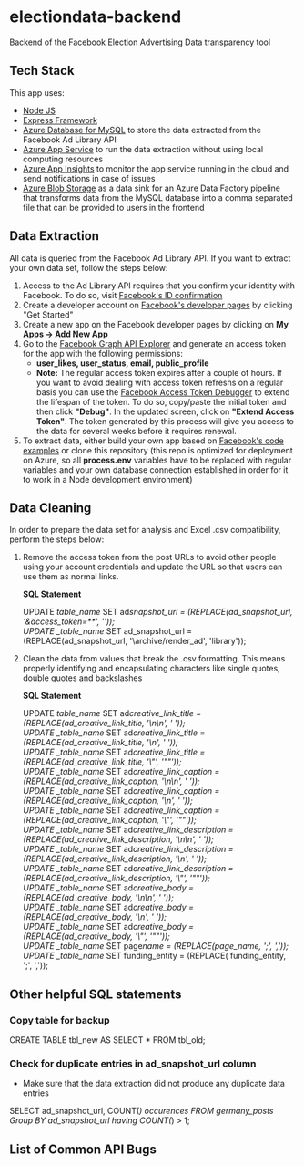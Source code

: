 # electiondata-backend

Backend of the Facebook Election Advertising Data transparency tool

## Tech Stack

This app uses:

- [Node JS](https://nodejs.org/en/)
- [Express Framework](https://expressjs.com/)
- [Azure Database for MySQL](https://azure.microsoft.com/en-us/services/mysql/) to store the data extracted from the Facebook Ad Library API
- [Azure App Service](https://azure.microsoft.com/en-us/services/app-service/) to run the data extraction without using local computing resources
- [Azure App Insights](https://azure.microsoft.com/en-us/services/monitor/) to monitor the app service running in the cloud and send notifications in case of issues
- [Azure Blob Storage](https://azure.microsoft.com/en-us/services/storage/blobs/) as a data sink for an Azure Data Factory pipeline that transforms data from the MySQL database into a comma separated file that can be provided to users in the frontend

## Data Extraction

All data is queried from the Facebook Ad Library API. If you want to extract your own data set, follow the steps below:

1. Access to the Ad Library API requires that you confirm your identity with Facebook. To do so, visit [Facebook's ID confirmation](https://www.facebook.com/id)
2. Create a developer account on [Facebook's developer pages](https://developers.facebook.com/) by clicking "Get Started"
3. Create a new app on the Facebook developer pages by clicking on **My Apps -> Add New App**
4. Go to the [Facebook Graph API Explorer](https://developers.facebook.com/tools/explorer/) and generate an access token for the app with the following permissions:
   - **user_likes, user_status, email, public_profile**
   - **Note:** The regular access token expires after a couple of hours. If you want to avoid dealing with access token refreshs on a regular basis you can use the [Facebook Access Token Debugger](https://developers.facebook.com/tools/debug/accesstoken/) to extend the lifespan of the token. To do so, copy/paste the initial token and then click **"Debug"**. In the updated screen, click on **"Extend Access Token"**. The token generated by this process will give you access to the data for several weeks before it requires renewal.
5. To extract data, either build your own app based on [Facebook's code examples](https://www.facebook.com/ads/library/api/?source=archive-landing-page) or clone this repository (this repo is optimized for deployment on Azure, so all **process.env** variables have to be replaced with regular variables and your own database connection established in order for it to work in a Node development environment)

## Data Cleaning

In order to prepare the data set for analysis and Excel .csv compatibility, perform the steps below:

1.  Remove the access token from the post URLs to avoid other people using your account credentials and update the URL so that users can use them as normal links.

    **SQL Statement**

    UPDATE _table_name_ SET ad*snapshot_url = (REPLACE(ad_snapshot_url, '\&access_token=\*\*', ''));  
    UPDATE \_table_name* SET ad_snapshot_url = (REPLACE(ad_snapshot_url, '\archive/render_ad', 'library'));

2.  Clean the data from values that break the .csv formatting. This means properly identifying and encapsulating characters like single quotes, double quotes and backslashes

    **SQL Statement**

    UPDATE _table_name_ SET ad*creative_link_title = (REPLACE(ad_creative_link_title, '\\n\\n', ' '));  
    UPDATE \_table_name* SET ad*creative_link_title = (REPLACE(ad_creative_link_title, '\\n', ' '));  
    UPDATE \_table_name* SET ad*creative_link_title = (REPLACE(ad_creative_link_title, '\\"', '""'));  
    UPDATE \_table_name* SET ad*creative_link_caption = (REPLACE(ad_creative_link_caption, '\\n\\n', ' '));  
    UPDATE \_table_name* SET ad*creative_link_caption = (REPLACE(ad_creative_link_caption, '\\n', ' '));  
    UPDATE \_table_name* SET ad*creative_link_caption = (REPLACE(ad_creative_link_caption, '\\"', '""'));  
    UPDATE \_table_name* SET ad*creative_link_description = (REPLACE(ad_creative_link_description, '\\n\\n', ' '));  
    UPDATE \_table_name* SET ad*creative_link_description = (REPLACE(ad_creative_link_description, '\\n', ' '));  
    UPDATE \_table_name* SET ad*creative_link_description = (REPLACE(ad_creative_link_description, '\\"', '""'));  
    UPDATE \_table_name* SET ad*creative_body = (REPLACE(ad_creative_body, '\\n\\n', ' '));  
    UPDATE \_table_name* SET ad*creative_body = (REPLACE(ad_creative_body, '\\n', ' '));  
    UPDATE \_table_name* SET ad*creative_body = (REPLACE(ad_creative_body, '\\"', '""'));  
    UPDATE \_table_name* SET page*name = (REPLACE(page_name, ';', ','));  
    UPDATE \_table_name* SET funding_entity = (REPLACE( funding_entity, ';', ','));

## Other helpful SQL statements

### Copy table for backup

CREATE TABLE tbl_new AS SELECT \* FROM tbl_old;

### Check for duplicate entries in ad_snapshot_url column

- Make sure that the data extraction did not produce any duplicate data entries

SELECT ad_snapshot_url, COUNT(_) occurences
FROM germany_posts
Group BY ad_snapshot_url
having COUNT(_) > 1;

## List of Common API Bugs
